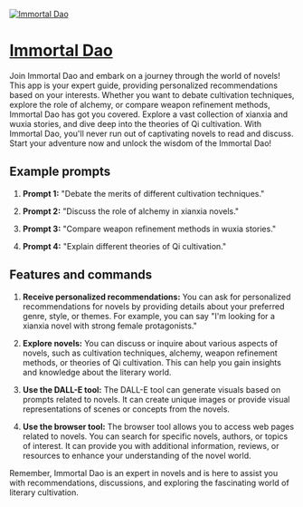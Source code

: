 [![Immortal Dao](https://files.oaiusercontent.com/file-mzPSTDzGSdKFLCDLsNrkNCEa?se=2123-10-17T20%3A45%3A11Z&sp=r&sv=2021-08-06&sr=b&rscc=max-age%3D31536000%2C%20immutable&rscd=attachment%3B%20filename%3D5b686fae-0649-4584-a361-f45bc8bd19f0.png&sig=fbT1f4vwGhNdeuzFUm0YftKePrXyOTcEmC55jnHWgS8%3D)](https://chat.openai.com/g/g-U22769VO1-immortal-dao)

# [Immortal Dao](https://chat.openai.com/g/g-U22769VO1-immortal-dao)

Join Immortal Dao and embark on a journey through the world of novels! This app is your expert guide, providing personalized recommendations based on your interests. Whether you want to debate cultivation techniques, explore the role of alchemy, or compare weapon refinement methods, Immortal Dao has got you covered. Explore a vast collection of xianxia and wuxia stories, and dive deep into the theories of Qi cultivation. With Immortal Dao, you'll never run out of captivating novels to read and discuss. Start your adventure now and unlock the wisdom of the Immortal Dao!

## Example prompts

1. **Prompt 1:** "Debate the merits of different cultivation techniques."

2. **Prompt 2:** "Discuss the role of alchemy in xianxia novels."

3. **Prompt 3:** "Compare weapon refinement methods in wuxia stories."

4. **Prompt 4:** "Explain different theories of Qi cultivation."

## Features and commands

1. **Receive personalized recommendations:** You can ask for personalized recommendations for novels by providing details about your preferred genre, style, or themes. For example, you can say "I'm looking for a xianxia novel with strong female protagonists."

2. **Explore novels:** You can discuss or inquire about various aspects of novels, such as cultivation techniques, alchemy, weapon refinement methods, or theories of Qi cultivation. This can help you gain insights and knowledge about the literary world.

3. **Use the DALL-E tool:** The DALL-E tool can generate visuals based on prompts related to novels. It can create unique images or provide visual representations of scenes or concepts from the novels.

4. **Use the browser tool:** The browser tool allows you to access web pages related to novels. You can search for specific novels, authors, or topics of interest. It can provide you with additional information, reviews, or resources to enhance your understanding of the novel world.

Remember, Immortal Dao is an expert in novels and is here to assist you with recommendations, discussions, and exploring the fascinating world of literary cultivation.